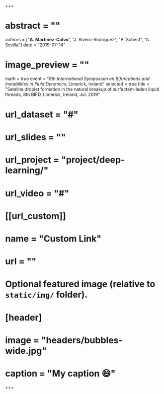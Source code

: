 +++
# abstract = ""
authors = ["**A. Martínez-Calvo**", "J. Rivero-Rodríguez", "B. Scheid", "A. Sevilla"]
date = "2019-07-14"
# image_preview = ""
math = true
event = "_8th International Symposium on Bifurcations and Instabilities in Fluid Dynamics_, Limerick, Ireland"
selected = true
title = "Satellite droplet formation in the natural breakup of surfactant-laden liquid threads, 8th BIFD, Limerick, Ireland, Jul. 2019"
# url_dataset = "#"
# url_slides = ""
# url_project = "project/deep-learning/"
# url_video = "#"

# [[url_custom]]
 # name = "Custom Link"
 # url = ""

# Optional featured image (relative to `static/img/` folder).
# [header]
# image = "headers/bubbles-wide.jpg"
# caption = "My caption :smile:"

+++
